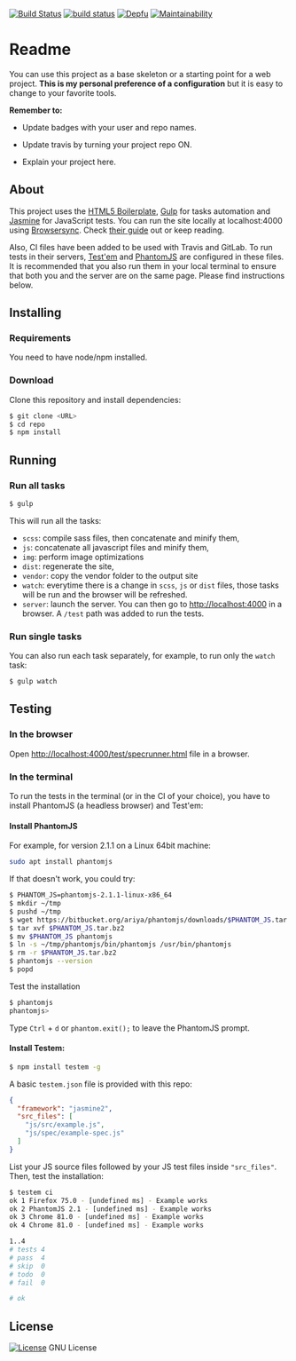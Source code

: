 [![Build Status](https://travis-ci.org/octopusinvitro/html5-scafold.svg?branch=master)](https://travis-ci.org/octopusinvitro/html5-scafold)
[![build status](https://gitlab.com/octopusinvitro/html5-scafold/badges/master/pipeline.svg)](https://gitlab.com/octopusinvitro/html5-scafold/commits/master)
[![Depfu](https://badges.depfu.com/badges/82fd3b4fc953e9a39088b0820d983573/overview.svg)](https://depfu.com/github/octopusinvitro/html5-scafold?project_id=12256)
[![Maintainability](https://api.codeclimate.com/v1/badges/2a11d7b252c4d00fee25/maintainability)](https://codeclimate.com/github/octopusinvitro/html5-scafold/maintainability)


# Readme

You can use this project as a base skeleton or a starting point for a web project. **This is my personal preference of a configuration** but it is easy to change to your favorite tools.

**Remember to:**

- Update badges with your user and repo names.

- Update travis by turning your project repo ON.

- Explain your project here.


## About

This project uses the [HTML5 Boilerplate](https://html5boilerplate.com/), [Gulp](http://gulpjs.com/) for tasks automation and [Jasmine](http://jasmine.github.io/) for JavaScript tests. You can run the site locally at localhost:4000 using [Browsersync](https://www.browsersync.io/). Check [their guide](https://www.browsersync.io/docs/gulp/) out or keep reading.

Also, CI files have been added to be used with Travis and GitLab. To run tests in their servers, [Test'em](https://github.com/testem/testem) and [PhantomJS](http://phantomjs.org/) are configured in these files. It is recommended that you also run them in your local terminal to ensure that both you and the server are on the same page. Please find instructions below.

## Installing

### Requirements

You need to have node/npm installed.

### Download

Clone this repository and install dependencies:

```sh
$ git clone <URL>
$ cd repo
$ npm install
```

## Running

### Run all tasks

```sh
$ gulp
```

This will run all the tasks:
* `scss`: compile sass files, then concatenate and minify them,
* `js`: concatenate all javascript files and minify them,
* `img`: perform image optimizations
* `dist`: regenerate the site,
* `vendor`: copy the vendor folder to the output site
* `watch`: everytime there is a change in `scss`, `js` or `dist` files, those tasks will be run and the browser will be refreshed.
* `server`: launch the server. You can then go to [http://localhost:4000](http://localhost:4000) in a browser. A `/test` path was added to run the tests.

### Run single tasks

You can also run each task separately, for example, to run only the `watch` task:

```sh
$ gulp watch
```

## Testing

### In the browser

Open [http://localhost:4000/test/specrunner.html](http://localhost:4000/test/specrunner.html) file in a browser.


### In the terminal

To run the tests in the terminal (or in the CI of your choice), you have to install PhantomJS (a headless browser) and Test'em:

#### Install PhantomJS

For example, for version 2.1.1 on a Linux 64bit machine:

```sh
sudo apt install phantomjs
```

If that doesn't work, you could try:

```sh
$ PHANTOM_JS=phantomjs-2.1.1-linux-x86_64
$ mkdir ~/tmp
$ pushd ~/tmp
$ wget https://bitbucket.org/ariya/phantomjs/downloads/$PHANTOM_JS.tar.bz2
$ tar xvf $PHANTOM_JS.tar.bz2
$ mv $PHANTOM_JS phantomjs
$ ln -s ~/tmp/phantomjs/bin/phantomjs /usr/bin/phantomjs
$ rm -r $PHANTOM_JS.tar.bz2
$ phantomjs --version
$ popd
```

Test the installation

```sh
$ phantomjs
phantomjs>
```

Type `Ctrl` + `d` or `phantom.exit();` to leave the PhantomJS prompt.

#### Install Testem:

```sh
$ npm install testem -g
```

A basic `testem.json` file is provided with this repo:

```json
{
  "framework": "jasmine2",
  "src_files": [
    "js/src/example.js",
    "js/spec/example-spec.js"
  ]
}
```

List your JS source files followed by your JS test files inside `"src_files"`. Then, test the installation:

```sh
$ testem ci
ok 1 Firefox 75.0 - [undefined ms] - Example works
ok 2 PhantomJS 2.1 - [undefined ms] - Example works
ok 3 Chrome 81.0 - [undefined ms] - Example works
ok 4 Chrome 81.0 - [undefined ms] - Example works

1..4
# tests 4
# pass  4
# skip  0
# todo  0
# fail  0

# ok
```


## License

[![License](https://img.shields.io/badge/gnu-license-green.svg?style=flat)](https://opensource.org/licenses/GPL-2.0)
GNU License
